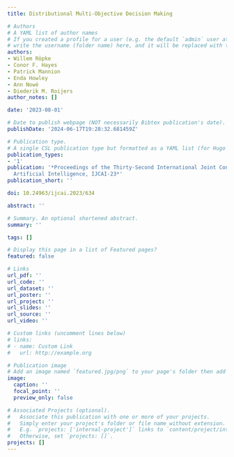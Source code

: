 ```yaml
---
title: Distributional Multi-Objective Decision Making

# Authors
# A YAML list of author names
# If you created a profile for a user (e.g. the default `admin` user at `content/authors/admin/`), 
# write the username (folder name) here, and it will be replaced with their full name and linked to their profile.
authors:
- Willem Röpke
- Conor F. Hayes
- Patrick Mannion
- Enda Howley
- Ann Nowé
- Diederik M. Roijers
author_notes: []

date: '2023-08-01'

# Date to publish webpage (NOT necessarily Bibtex publication's date).
publishDate: '2024-06-17T19:28:32.681459Z'

# Publication type.
# A single CSL publication type but formatted as a YAML list (for Hugo requirements).
publication_types:
- '1'
publication: '*Proceedings of the Thirty-Second International Joint Conference on
  Artificial Intelligence, IJCAI-23*'
publication_short: ''

doi: 10.24963/ijcai.2023/634

abstract: ''

# Summary. An optional shortened abstract.
summary: ''

tags: []

# Display this page in a list of Featured pages?
featured: false

# Links
url_pdf: ''
url_code: ''
url_dataset: ''
url_poster: ''
url_project: ''
url_slides: ''
url_source: ''
url_video: ''

# Custom links (uncomment lines below)
# links:
# - name: Custom Link
#   url: http://example.org

# Publication image
# Add an image named `featured.jpg/png` to your page's folder then add a caption below.
image:
  caption: ''
  focal_point: ''
  preview_only: false

# Associated Projects (optional).
#   Associate this publication with one or more of your projects.
#   Simply enter your project's folder or file name without extension.
#   E.g. `projects: ['internal-project']` links to `content/project/internal-project/index.md`.
#   Otherwise, set `projects: []`.
projects: []
---
```

